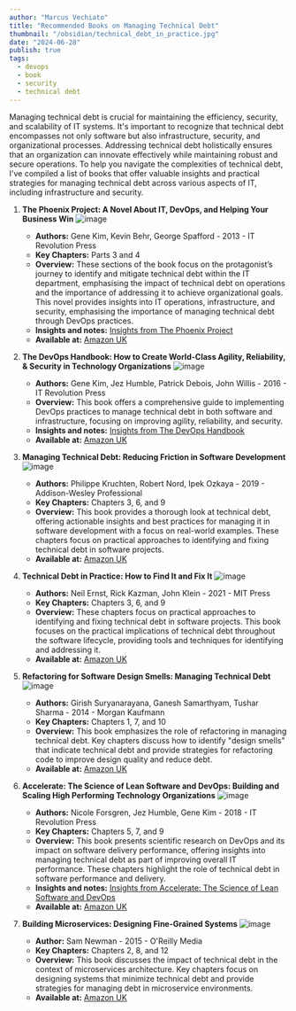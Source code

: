 ```yaml
---
author: "Marcus Vechiato"
title: "Recommended Books on Managing Technical Debt"
thumbnail: "/obsidian/technical_debt_in_practice.jpg"
date: "2024-06-28"
publish: true
tags: 
  - devops
  - book
  - security
  - technical debt
--- 
```

Managing technical debt is crucial for maintaining the efficiency, security, and scalability of IT systems. It's important to recognize that technical debt encompasses not only software but also infrastructure, security, and organizational processes. Addressing technical debt holistically ensures that an organization can innovate effectively while maintaining robust and secure operations. To help you navigate the complexities of technical debt, I've compiled a list of  books that offer valuable insights and practical strategies for managing technical debt across various aspects of IT, including infrastructure and security.

1. **The Phoenix Project: A Novel About IT, DevOps, and Helping Your Business Win**
   ![image](/obsidian/phoenix_project.jpg)
   - **Authors:** Gene Kim, Kevin Behr, George Spafford - 2013 - IT Revolution Press
   - **Key Chapters:** Parts 3 and 4
   - **Overview:** These sections of the book focus on the protagonist’s journey to identify and mitigate technical debt within the IT department, emphasising the impact of technical debt on operations and the importance of addressing it to achieve organizational goals. This novel provides insights into IT operations, infrastructure, and security, emphasising the importance of managing technical debt through DevOps practices.
   - **Insights and notes:** [Insights from The Phoenix Project](../book-the-phoenix-project/) 
   - **Available at:** [Amazon UK](https://www.amazon.co.uk/Phoenix-Project-DevOps-Helping-Business/dp/1942788290)

2. **The DevOps Handbook: How to Create World-Class Agility, Reliability, & Security in Technology Organizations**
   ![image](/obsidian/devops_handbook.jpg)
   - **Authors:** Gene Kim, Jez Humble, Patrick Debois, John Willis - 2016 - IT Revolution Press
   - **Overview:** This book offers a comprehensive guide to implementing DevOps practices to manage technical debt in both software and infrastructure, focusing on improving agility, reliability, and security.
   - **Insights and notes:** [Insights from The DevOps Handbook](../book-the-devops-handbook/)
   - **Available at:** [Amazon UK](https://www.amazon.co.uk/DevOps-Handbook-World-Class-Reliability-Organizations/dp/1942788002)

4. **Managing Technical Debt: Reducing Friction in Software Development**
   ![image](/obsidian/managing_technical_debt.jpg)
   - **Authors:** Philippe Kruchten, Robert Nord, Ipek Ozkaya - 2019 - Addison-Wesley Professional
   - **Key Chapters:** Chapters 3, 6, and 9
   - **Overview:** This book provides a thorough look at technical debt, offering actionable insights and best practices for managing it in software development with a focus on real-world examples. These chapters focus on practical approaches to identifying and fixing technical debt in software projects.
   - **Available at:** [Amazon UK](https://www.amazon.co.uk/Managing-Technical-Debt-Software-Engineering/dp/013564593X)

5. **Technical Debt in Practice: How to Find It and Fix It**
   ![image](/obsidian/technical_debt_in_practice.jpg)
   - **Authors:** Neil Ernst, Rick Kazman, John Klein - 2021 - MIT Press
   - **Key Chapters:** Chapters 3, 6, and 9
   - **Overview:** These chapters focus on practical approaches to identifying and fixing technical debt in software projects. This book focuses on the practical implications of technical debt throughout the software lifecycle, providing tools and techniques for identifying and addressing it.
   - **Available at:** [Amazon UK](https://www.amazon.co.uk/Technical-Debt-Practice-Find-Fix/dp/0262045693)

6. **Refactoring for Software Design Smells: Managing Technical Debt**
   ![image](/obsidian/refactoring_software_design_smells.jpg)
   - **Authors:** Girish Suryanarayana, Ganesh Samarthyam, Tushar Sharma - 2014 - Morgan Kaufmann
   - **Key Chapters:** Chapters 1, 7, and 10
   - **Overview:** This book emphasizes the role of refactoring in managing technical debt. Key chapters discuss how to identify "design smells" that indicate technical debt and provide strategies for refactoring code to improve design quality and reduce debt.
   - **Available at:** [Amazon UK](https://www.amazon.co.uk/Refactoring-Software-Design-Smells-Managing/dp/0128013974)

7. **Accelerate: The Science of Lean Software and DevOps: Building and Scaling High Performing Technology Organizations** 
   ![image](/obsidian/book_accelerate.jpg)
   - **Authors:** Nicole Forsgren, Jez Humble, Gene Kim - 2018 - IT Revolution Press
   - **Key Chapters:** Chapters 5, 7, and 9
   - **Overview:** This book presents scientific research on DevOps and its impact on software delivery performance, offering insights into managing technical debt as part of improving overall IT performance. These chapters highlight the role of technical debt in software performance and delivery.
   - **Insights and notes:** [Insights from Accelerate: The Science of Lean Software and DevOps](../book-accelerate/)
   - **Available at:** [Amazon UK](https://www.amazon.co.uk/Accelerate-Software-Performing-Technology-Organizations/dp/1942788339)

9. **Building Microservices: Designing Fine-Grained Systems**
   ![image](/obsidian/building_microservices.jpg)
   - **Author:** Sam Newman - 2015 - O'Reilly Media
   - **Key Chapters:** Chapters 2, 8, and 12
   - **Overview:** This book discusses the impact of technical debt in the context of microservices architecture. Key chapters focus on designing systems that minimize technical debt and provide strategies for managing debt in microservice environments.
   - **Available at:** [Amazon UK](https://www.amazon.co.uk/Building-Microservices-Sam-Newman/dp/1491950358)
